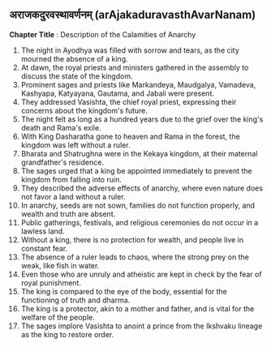 ## अराजकदुरवस्थावर्णनम् (arAjakaduravasthAvarNanam)

**Chapter Title** : Description of the Calamities of Anarchy

1. The night in Ayodhya was filled with sorrow and tears, as the city mourned the absence of a king.
2. At dawn, the royal priests and ministers gathered in the assembly to discuss the state of the kingdom.
3. Prominent sages and priests like Markandeya, Maudgalya, Vamadeva, Kashyapa, Katyayana, Gautama, and Jabali were present.
4. They addressed Vasishta, the chief royal priest, expressing their concerns about the kingdom's future.
5. The night felt as long as a hundred years due to the grief over the king's death and Rama's exile.
6. With King Dasharatha gone to heaven and Rama in the forest, the kingdom was left without a ruler.
7. Bharata and Shatrughna were in the Kekaya kingdom, at their maternal grandfather's residence.
8. The sages urged that a king be appointed immediately to prevent the kingdom from falling into ruin.
9. They described the adverse effects of anarchy, where even nature does not favor a land without a ruler.
10. In anarchy, seeds are not sown, families do not function properly, and wealth and truth are absent.
11. Public gatherings, festivals, and religious ceremonies do not occur in a lawless land.
12. Without a king, there is no protection for wealth, and people live in constant fear.
13. The absence of a ruler leads to chaos, where the strong prey on the weak, like fish in water.
14. Even those who are unruly and atheistic are kept in check by the fear of royal punishment.
15. The king is compared to the eye of the body, essential for the functioning of truth and dharma.
16. The king is a protector, akin to a mother and father, and is vital for the welfare of the people.
17. The sages implore Vasishta to anoint a prince from the Ikshvaku lineage as the king to restore order.
